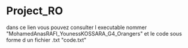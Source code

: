 # Project_RO
dans ce lien vous pouvez consulter l executable nommer "MohamedAnasRAFI_YounessKOSSARA_G4_Orangers" et le code sous forme d un fichier .txt "code.txt"
